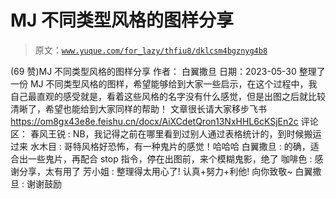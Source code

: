 # MJ 不同类型风格的图样分享

> 原文：[`www.yuque.com/for_lazy/thfiu8/dklcsm4bgznyg4b8`](https://www.yuque.com/for_lazy/thfiu8/dklcsm4bgznyg4b8)

<ne-h2 id="1bcb320c" data-lake-id="1bcb320c"><ne-heading-ext><ne-heading-anchor></ne-heading-anchor><ne-heading-fold></ne-heading-fold></ne-heading-ext><ne-heading-content><ne-text id="ubeba464b">(69 赞)MJ 不同类型风格的图样分享</ne-text></ne-heading-content></ne-h2> <ne-p id="ua9f0263e" data-lake-id="ua9f0263e"><ne-text id="u2d881c42">作者： 白翼撒旦</ne-text></ne-p> <ne-p id="u99a41ca8" data-lake-id="u99a41ca8"><ne-text id="u63493561">日期：2023-05-30</ne-text></ne-p> <ne-p id="ufbd80c54" data-lake-id="ufbd80c54"><ne-text id="u7bff6a77">整理了一份 MJ 不同类型风格的图样，希望能够给到大家一些启示，在这个过程中，我自己最直观的感受就是，看着这些风格的名字没有什么感觉，但是出图之后就比较清晰了，希望也能给到大家同样的帮助！</ne-text> <ne-text id="u6a874613">文章很长请大家移步飞书</ne-text> [<ne-text id="u5d86f338">https://om8gx43e8e.feishu.cn/docx/AiXCdetQron13NxHHL6cKSjEn2c</ne-text>](https://om8gx43e8e.feishu.cn/docx/AiXCdetQron13NxHHL6cKSjEn2c)</ne-p> <ne-hole id="u1c5455fc" data-lake-id="u1c5455fc"><ne-card data-card-name="hr" data-card-type="block" id="qJ486" data-event-boundary="card"><ne-p id="u4e95227c" data-lake-id="u4e95227c"><ne-text id="uf609781a">评论区：</ne-text></ne-p> <ne-p id="u89bedadf" data-lake-id="u89bedadf"><ne-text id="u65034630">春风王锐 : NB，我记得之前在哪里看到过别人通过表格统计的，到时候搬运过来</ne-text> <ne-text id="uc929a59e">水木目 : 哥特风格好恐怖，有一种鬼片的感觉！哈哈哈</ne-text> <ne-text id="ubdb53f45">白翼撒旦 : 的确，适合出一些鬼片，再配合 stop 指令，停在出图前，来个模糊鬼影，绝了</ne-text> <ne-text id="uf66b036e">咖啡色 : 感谢分享，太有用了</ne-text> <ne-text id="uef721634">芳小姐 : 整理得太用心了! 认真+努力+利他! 向你致敬~</ne-text> <ne-text id="uc2ad843d">白翼撒旦 : 谢谢鼓励</ne-text></ne-p></ne-card></ne-hole>